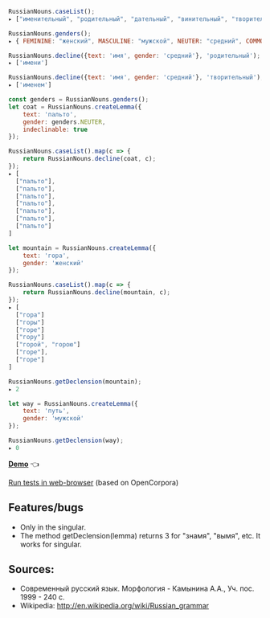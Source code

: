 ```js
RussianNouns.caseList();
▸ ["именительный", "родительный", "дательный", "винительный", "творительный", "предложный", "местный"]

RussianNouns.genders();
▸ { FEMININE: "женский", MASCULINE: "мужской", NEUTER: "средний", COMMON: "общий" }

RussianNouns.decline({text: 'имя', gender: 'средний'}, 'родительный');
▸ ['имени']

RussianNouns.decline({text: 'имя', gender: 'средний'}, 'творительный');
▸ ['именем']

const genders = RussianNouns.genders();
let coat = RussianNouns.createLemma({
    text: 'пальто',
    gender: genders.NEUTER,
    indeclinable: true
});

RussianNouns.caseList().map(c => {
    return RussianNouns.decline(coat, c);
});
▸ [
  ["пальто"],
  ["пальто"],
  ["пальто"],
  ["пальто"],
  ["пальто"],
  ["пальто"],
  ["пальто"]
]

let mountain = RussianNouns.createLemma({
    text: 'гора',
    gender: 'женский'
});

RussianNouns.caseList().map(c => {
    return RussianNouns.decline(mountain, c);
});
▸ [
  ["гора"]
  ["горы"]
  ["горе"]
  ["гору"]
  ["горой", "горою"]
  ["горе"],
  ["горе"]
]

RussianNouns.getDeclension(mountain);
▸ 2

let way = RussianNouns.createLemma({
    text: 'путь',
    gender: 'мужской'
});

RussianNouns.getDeclension(way);
▸ 0
```

**[Demo](https://georgy7.github.io/russian_nouns/)**  :point_left:

[Run tests in web-browser](https://georgy7.github.io/russian_nouns/testing.html) (based on OpenCorpora)

## Features/bugs

* Only in the singular.
* The method getDeclension(lemma) returns 3 for "знамя", "вымя", etc. It works for singular.

## Sources:
- Современный русский язык. Морфология - Камынина А.А., Уч. пос. 1999 - 240 с.
- Wikipedia: http://en.wikipedia.org/wiki/Russian_grammar
